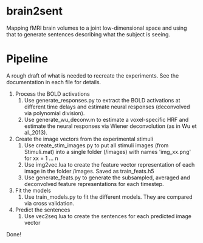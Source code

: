 # brain2sent
Mapping fMRI brain volumes to a joint low-dimensional space and using that to generate sentences describing what the subject is seeing.

# Pipeline
A rough draft of what is needed to recreate the experiments. See the documentation in each file for details.

1. Process the BOLD activations
	1. Use generate_responses.py to extract the BOLD activations at different time delays and estimate neural responses (deconvolved via polynomial division).
	2. Use generate_wu_deconv.m to estimate a voxel-specific HRF and estimate the neural responses via Wiener deconvolution (as in Wu et al.,2013).
2. Create the image vectors from the experimental stimuli
	1. Use create_stim_images.py to put all stimuli images (from Stimuli.mat) into a single folder (/images) with names 'img_xx.png' for xx = 1 ... n
	2. Use img2vec.lua to create the feature vector representation of each image in the folder /images. Saved as train_feats.h5
	3. Use generate_feats.py to generate the subsampled, averaged and deconvolved feature representations for each timestep.
3. Fit the models
	1. Use train_models.py to fit the different models. They are compared via cross validation.
4. Predict the sentences
	1. Use vec2seq.lua to create the sentences for each predicted image vector

Done!

